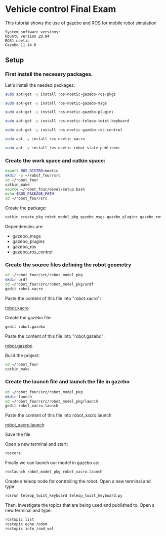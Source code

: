 # Vehicle control Final Exam
This tutorial shows the use of gazebo and ROS for mobile robot simulation
```
System software versions:
Ubuntu version 20.04
ROS1 noetic
Gazebo 11.14.0
```
## Setup

### First install the necesary packages.

Let's install the needed packages:
```bash
sudo apt-get -y install ros-noetic-gazebo-ros-pkgs
```
```bash
sudo apt-get -y install ros-noetic-gazebo-msgs
```
```bash
sudo apt-get -y install ros-noetic-gazebo-plugins
```
```bash
sudo apt-get -y install ros-noetic-teleop-twist-keyboard
```
```bash
sudo apt-get -y install ros-noetic-gazebo-ros-control
```
```bash
sudo apt -y install ros-noetic-xacro
```
```bash
sudo apt -y install ros-noetic-robot-state-publisher
```

### Create the work space and catkin space:

```bash
export ROS_DISTRO=noetic
mkdir -p ~/robot_four/src
cd ~/robot_four
catkin_make
source ~/robot_four/devel/setup.bash
echo $ROS_PACKAGE_PATH
cd ~/robot_four/src
```

Create the package:
```bash
catkin_create_pkg robot_model_pkg gazebo_msgs gazebo_plugins gazebo_ros gazebo_ros_control
```
Dependencies are:
- gazebo_msgs
- gazebo_plugins
- gazebo_ros
- gazebo_ros_control


### Create the source files defining the robot geometry
```bash
cd ~/robot_four/src/robot_model_pkg
mkdir urdf
cd ~/robot_four/src/robot_model_pkg/urdf
gedit robot.xacro
```
Paste the content of this file into "robot.xacro":

[robot.xacro](robot.xacro)

Create the gazebo file:
```bash
gedit robot.gazebo
```

Paste the content of this file into "robot.gazebo":

[robot.gazebo](robot.gazebo)

Build the project:
```bash
cd ~/robot_four
catkin_make
```
### Create the launch file and launch the file in gazebo

```bash
cd ~/robot_four/src/robot_model_pkg
mkdir launch
cd ~/robot_four/src/robot_model_pkg/launch
gedit robot_xacro.launch
```
Paste the content of this file into robot_xacro.launch:

[robot_xacro.launch](robot_xacro.launch)

Save the file

Open a new terminal and start:
```bash
roscore
```
Finally we can launch our model in gazebo as:

```bash
roslaunch robot_model_pkg robot_xacro.launch
```

Create a teleop node for controlling the robot. Open a new terminal and type
```bash
rosrun teleop_twist_keyboard teleop_twist_keyboard.py
```

Then, investigate the topics that are being used and published to. Open a new terminal and type:

```bash
rostopic list
rostopic echo /odom
rostopic info /cmd_vel
```
